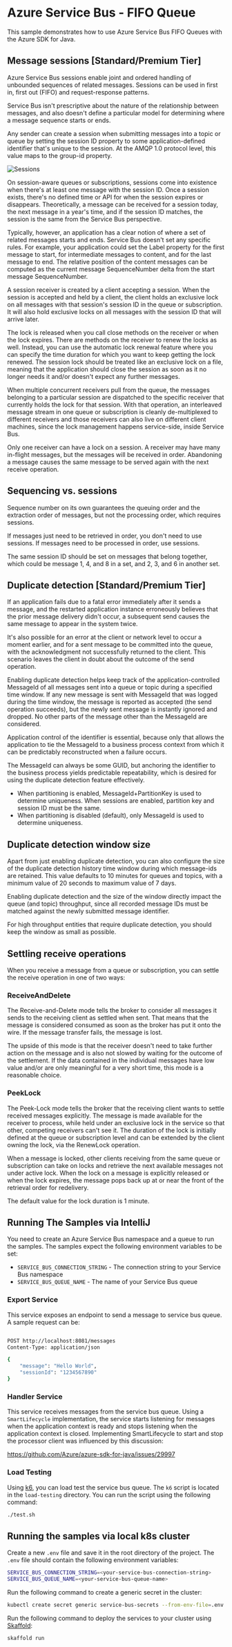 # Azure Service Bus - FIFO Queue

This sample demonstrates how to use Azure Service Bus FIFO Queues with the Azure SDK for Java.

## Message sessions [Standard/Premium Tier]

Azure Service Bus sessions enable joint and ordered handling of unbounded sequences of related messages. Sessions can be used in first in, first out (FIFO) and request-response patterns. 

Service Bus isn't prescriptive about the nature of the relationship between messages, and also doesn't define a particular model for determining where a message sequence starts or ends.

Any sender can create a session when submitting messages into a topic or queue by setting the session ID property to some application-defined identifier that's unique to the session. At the AMQP 1.0 protocol level, this value maps to the group-id property.

![Sessions](docs/images/sessions.png)

On session-aware queues or subscriptions, sessions come into existence when there's at least one message with the session ID. Once a session exists, there's no defined time or API for when the session expires or disappears. Theoretically, a message can be received for a session today, the next message in a year's time, and if the session ID matches, the session is the same from the Service Bus perspective.

Typically, however, an application has a clear notion of where a set of related messages starts and ends. Service Bus doesn't set any specific rules. For example, your application could set the Label property for the first message to start, for intermediate messages to content, and for the last message to end. The relative position of the content messages can be computed as the current message SequenceNumber delta from the start message SequenceNumber.

A session receiver is created by a client accepting a session. When the session is accepted and held by a client, the client holds an exclusive lock on all messages with that session's session ID in the queue or subscription. It will also hold exclusive locks on all messages with the session ID that will arrive later.

The lock is released when you call close methods on the receiver or when the lock expires. There are methods on the receiver to renew the locks as well. Instead, you can use the automatic lock renewal feature where you can specify the time duration for which you want to keep getting the lock renewed. The session lock should be treated like an exclusive lock on a file, meaning that the application should close the session as soon as it no longer needs it and/or doesn't expect any further messages.

When multiple concurrent receivers pull from the queue, the messages belonging to a particular session are dispatched to the specific receiver that currently holds the lock for that session. With that operation, an interleaved message stream in one queue or subscription is cleanly de-multiplexed to different receivers and those receivers can also live on different client machines, since the lock management happens service-side, inside Service Bus.

Only one receiver can have a lock on a session. A receiver may have many in-flight messages, but the messages will be received in order. Abandoning a message causes the same message to be served again with the next receive operation.

## Sequencing vs. sessions

Sequence number on its own guarantees the queuing order and the extraction order of messages, but not the processing order, which requires sessions.

If messages just need to be retrieved in order, you don't need to use sessions. If messages need to be processed in order, use sessions.

The same session ID should be set on messages that belong together, which could be message 1, 4, and 8 in a set, and 2, 3, and 6 in another set.


## Duplicate detection [Standard/Premium Tier]

If an application fails due to a fatal error immediately after it sends a message, and the restarted application instance erroneously believes that the prior message delivery didn't occur, a subsequent send causes the same message to appear in the system twice.

It's also possible for an error at the client or network level to occur a moment earlier, and for a sent message to be committed into the queue, with the acknowledgment not successfully returned to the client. This scenario leaves the client in doubt about the outcome of the send operation.


Enabling duplicate detection helps keep track of the application-controlled MessageId of all messages sent into a queue or topic during a specified time window. If any new message is sent with MessageId that was logged during the time window, the message is reported as accepted (the send operation succeeds), but the newly sent message is instantly ignored and dropped. No other parts of the message other than the MessageId are considered.

Application control of the identifier is essential, because only that allows the application to tie the MessageId to a business process context from which it can be predictably reconstructed when a failure occurs.

The MessageId can always be some GUID, but anchoring the identifier to the business process yields predictable repeatability, which is desired for using the duplicate detection feature effectively.

- When partitioning is enabled, MessageId+PartitionKey is used to determine uniqueness. When sessions are enabled, partition key and session ID must be the same.
- When partitioning is disabled (default), only MessageId is used to determine uniqueness.

## Duplicate detection window size

Apart from just enabling duplicate detection, you can also configure the size of the duplicate detection history time window during which message-ids are retained. This value defaults to 10 minutes for queues and topics, with a minimum value of 20 seconds to maximum value of 7 days.

Enabling duplicate detection and the size of the window directly impact the queue (and topic) throughput, since all recorded message IDs must be matched against the newly submitted message identifier.

For high throughput entities that require duplicate detection, you should keep the window as small as possible.

## Settling receive operations

When you receive a message from a queue or subscription, you can settle the receive operation in one of two ways:

### ReceiveAndDelete

The Receive-and-Delete mode tells the broker to consider all messages it sends to the receiving client as settled when sent. That means that the message is considered consumed as soon as the broker has put it onto the wire. If the message transfer fails, the message is lost.

The upside of this mode is that the receiver doesn't need to take further action on the message and is also not slowed by waiting for the outcome of the settlement. If the data contained in the individual messages have low value and/or are only meaningful for a very short time, this mode is a reasonable choice.

### PeekLock

The Peek-Lock mode tells the broker that the receiving client wants to settle received messages explicitly. The message is made available for the receiver to process, while held under an exclusive lock in the service so that other, competing receivers can't see it. The duration of the lock is initially defined at the queue or subscription level and can be extended by the client owning the lock, via the RenewLock operation. 

When a message is locked, other clients receiving from the same queue or subscription can take on locks and retrieve the next available messages not under active lock. When the lock on a message is explicitly released or when the lock expires, the message pops back up at or near the front of the retrieval order for redelivery.

The default value for the lock duration is 1 minute. 

## Running The Samples via IntelliJ

You need to create an Azure Service Bus namespace and a queue to run the samples. The samples expect the following environment variables to be set:

- `SERVICE_BUS_CONNECTION_STRING` - The connection string to your Service Bus namespace
- `SERVICE_BUS_QUEUE_NAME` - The name of your Service Bus queue

### Export Service

This service exposes an endpoint to send a message to service bus queue. A sample request can be:

```bash

POST http://localhost:8081/messages
Content-Type: application/json

{
    "message": "Hello World",
    "sessionId": "1234567890"
}
```

### Handler Service

This service receives messages from the service bus queue. Using a `SmartLifecycle` implementation, the service starts listening for messages when the application context is ready and stops listening when the application context is closed.
Implementing SmartLifecycle to start and stop the processor client was influenced by this discussion:

<https://github.com/Azure/azure-sdk-for-java/issues/29997>

### Load Testing

Using [k6](https://k6.io/), you can load test the service bus queue. The `k6` script is located in the `load-testing` directory. You can run the script using the following command:

```bash
./test.sh
```

## Running the samples via local k8s cluster

Create a new `.env` file and save it in the root directory of the project. The `.env` file should contain the following environment variables:

```bash
SERVICE_BUS_CONNECTION_STRING=<your-service-bus-connection-string>
SERVICE_BUS_QUEUE_NAME=<your-service-bus-queue-name>
```

Run the following command to create a generic secret in the cluster:

```bash
kubectl create secret generic service-bus-secrets --from-env-file=.env
```

Run the following command to deploy the services to your cluster using [Skaffold](https://skaffold.dev/):

```bash
skaffold run
```
